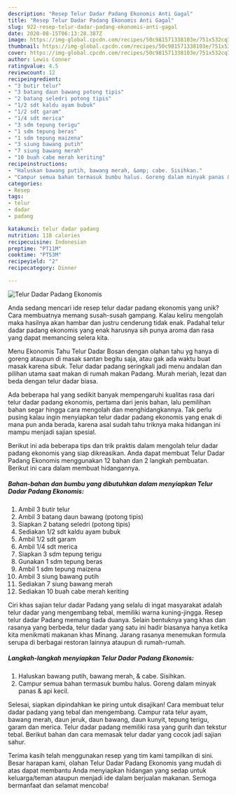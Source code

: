 ```yaml
---
description: "Resep Telur Dadar Padang Ekonomis Anti Gagal"
title: "Resep Telur Dadar Padang Ekonomis Anti Gagal"
slug: 922-resep-telur-dadar-padang-ekonomis-anti-gagal
date: 2020-08-15T06:13:28.387Z
image: https://img-global.cpcdn.com/recipes/50c981571338103e/751x532cq70/telur-dadar-padang-ekonomis-foto-resep-utama.jpg
thumbnail: https://img-global.cpcdn.com/recipes/50c981571338103e/751x532cq70/telur-dadar-padang-ekonomis-foto-resep-utama.jpg
cover: https://img-global.cpcdn.com/recipes/50c981571338103e/751x532cq70/telur-dadar-padang-ekonomis-foto-resep-utama.jpg
author: Lewis Conner
ratingvalue: 4.5
reviewcount: 12
recipeingredient:
- "3 butir telur"
- "3 batang daun bawang potong tipis"
- "2 batang seledri potong tipis"
- "1/2 sdt kaldu ayam bubuk"
- "1/2 sdt garam"
- "1/4 sdt merica"
- "3 sdm tepung terigu"
- "1 sdm tepung beras"
- "1 sdm tepung maizena"
- "3 siung bawang putih"
- "7 siung bawang merah"
- "10 buah cabe merah keriting"
recipeinstructions:
- "Haluskan bawang putih, bawang merah, &amp; cabe. Sisihkan."
- "Campur semua bahan termasuk bumbu halus. Goreng dalam minyak panas &amp; api kecil."
categories:
- Resep
tags:
- telur
- dadar
- padang

katakunci: telur dadar padang 
nutrition: 118 calories
recipecuisine: Indonesian
preptime: "PT11M"
cooktime: "PT53M"
recipeyield: "2"
recipecategory: Dinner

---
```



![Telur Dadar Padang Ekonomis](https://img-global.cpcdn.com/recipes/50c981571338103e/751x532cq70/telur-dadar-padang-ekonomis-foto-resep-utama.jpg)

Anda sedang mencari ide resep telur dadar padang ekonomis yang unik? Cara membuatnya memang susah-susah gampang. Kalau keliru mengolah maka hasilnya akan hambar dan justru cenderung tidak enak. Padahal telur dadar padang ekonomis yang enak harusnya sih punya aroma dan rasa yang dapat memancing selera kita.

Menu Ekonomis Tahu Telur Dadar Bosan dengan olahan tahu yg hanya di goreng ataupun di masak santan begitu saja, atau gak ada waktu buat masak karena sibuk. Telur dadar padang seringkali jadi menu andalan dan pilihan utama saat makan di rumah makan Padang. Murah meriah, lezat dan beda dengan telur dadar biasa.

Ada beberapa hal yang sedikit banyak mempengaruhi kualitas rasa dari telur dadar padang ekonomis, pertama dari jenis bahan, lalu pemilihan bahan segar hingga cara mengolah dan menghidangkannya. Tak perlu pusing kalau ingin menyiapkan telur dadar padang ekonomis yang enak di mana pun anda berada, karena asal sudah tahu triknya maka hidangan ini mampu menjadi sajian spesial.


Berikut ini ada beberapa tips dan trik praktis dalam mengolah telur dadar padang ekonomis yang siap dikreasikan. Anda dapat membuat Telur Dadar Padang Ekonomis menggunakan 12 bahan dan 2 langkah pembuatan. Berikut ini cara dalam membuat hidangannya.

<!--inarticleads1-->

##### Bahan-bahan dan bumbu yang dibutuhkan dalam menyiapkan Telur Dadar Padang Ekonomis:

1. Ambil 3 butir telur
1. Ambil 3 batang daun bawang (potong tipis)
1. Siapkan 2 batang seledri (potong tipis)
1. Sediakan 1/2 sdt kaldu ayam bubuk
1. Ambil 1/2 sdt garam
1. Ambil 1/4 sdt merica
1. Siapkan 3 sdm tepung terigu
1. Gunakan 1 sdm tepung beras
1. Ambil 1 sdm tepung maizena
1. Ambil 3 siung bawang putih
1. Sediakan 7 siung bawang merah
1. Sediakan 10 buah cabe merah keriting


Ciri khas sajian telur dadar Padang yang selalu di ingat masyarakat adalah telur dadar yang mengembang tebal, memiliki warna kuning-jingga. Resep telur dadar Padang memang tiada duanya. Selain bentuknya yang khas dan rasanya yang berbeda, telur dadar yang satu ini hadir biasanya hanya ketika kita menikmati makanan khas Minang. Jarang rasanya menemukan formula serupa di berbagai restoran lainnya ataupun di rumah-rumah. 

<!--inarticleads2-->

##### Langkah-langkah menyiapkan Telur Dadar Padang Ekonomis:

1. Haluskan bawang putih, bawang merah, &amp; cabe. Sisihkan.
1. Campur semua bahan termasuk bumbu halus. Goreng dalam minyak panas &amp; api kecil.


Selesai, siapkan dipindahkan ke piring untuk disajikan! Cara membuat telur dadar padang yang tebal dan mengembang. Campur rata telur ayam, bawang merah, daun jeruk, daun bawang, daun kunyit, tepung terigu, garam dan merica. Telur dadar padang memiliki rasa yang gurih dan tekstur tebal. Berikut bahan dan cara memasak telur dadar yang cocok jadi sajian sahur. 

Terima kasih telah menggunakan resep yang tim kami tampilkan di sini. Besar harapan kami, olahan Telur Dadar Padang Ekonomis yang mudah di atas dapat membantu Anda menyiapkan hidangan yang sedap untuk keluarga/teman ataupun menjadi ide dalam berjualan makanan. Semoga bermanfaat dan selamat mencoba!

